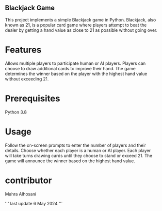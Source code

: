 ## Blackjack Game
This project implements a simple Blackjack game in Python. Blackjack, also known as 21, is a popular card game where players attempt to beat the dealer by getting a hand value as close to 21 as possible without going over.

# Features
Allows multiple players to participate human or AI players.
Players can choose to draw additional cards to improve their hand.
The game determines the winner based on the player with the highest hand value without exceeding 21.

# Prerequisites
Python 3.8


# Usage
Follow the on-screen prompts to enter the number of players and their details.
Choose whether each player is a human or AI player.
Each player will take turns drawing cards until they choose to stand or exceed 21.
The game will announce the winner based on the highest hand value.

# contributor 
Mahra Alhosani 



'''
last update 6 May 2024
'''
